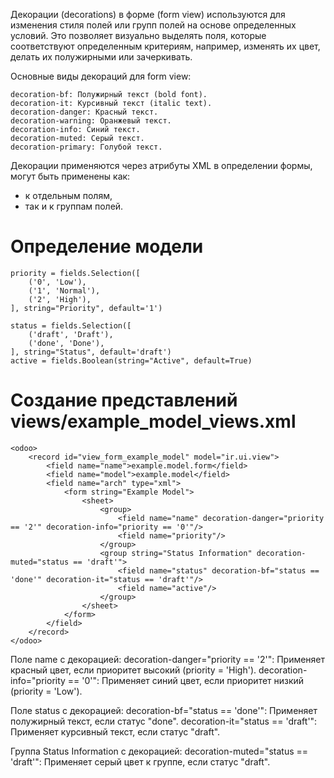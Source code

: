 Декорации (decorations) в форме (form view) используются для изменения стиля полей или групп полей на основе
определенных условий. 
Это позволяет визуально выделять поля, которые соответствуют определенным критериям, например,
изменять их цвет, делать их полужирными или зачеркивать. 

Основные виды декораций для form view:

    decoration-bf: Полужирный текст (bold font).
    decoration-it: Курсивный текст (italic text).
    decoration-danger: Красный текст.
    decoration-warning: Оранжевый текст.
    decoration-info: Синий текст.
    decoration-muted: Серый текст.
    decoration-primary: Голубой текст.

Декорации применяются через атрибуты XML в определении формы, могут быть применены как:
- к отдельным полям, 
- так и к группам полей. 


Определение модели
==============================

    priority = fields.Selection([
        ('0', 'Low'),
        ('1', 'Normal'),
        ('2', 'High'),
    ], string="Priority", default='1')

    status = fields.Selection([
        ('draft', 'Draft'),
        ('done', 'Done'),
    ], string="Status", default='draft')
    active = fields.Boolean(string="Active", default=True)

Создание представлений views/example_model_views.xml
==============================

    <odoo>
        <record id="view_form_example_model" model="ir.ui.view">
            <field name="name">example.model.form</field>
            <field name="model">example.model</field>
            <field name="arch" type="xml">
                <form string="Example Model">
                    <sheet>
                        <group>
                            <field name="name" decoration-danger="priority == '2'" decoration-info="priority == '0'"/>
                            <field name="priority"/>
                        </group>
                        <group string="Status Information" decoration-muted="status == 'draft'">
                            <field name="status" decoration-bf="status == 'done'" decoration-it="status == 'draft'"/>
                            <field name="active"/>
                        </group>
                    </sheet>
                </form>
            </field>
        </record>
    </odoo>

Поле name с декорацией:
decoration-danger="priority == '2'": Применяет красный цвет, если приоритет высокий (priority = 'High').
decoration-info="priority == '0'": Применяет синий цвет, если приоритет низкий (priority = 'Low').

Поле status с декорацией:
decoration-bf="status == 'done'": Применяет полужирный текст, если статус "done".
decoration-it="status == 'draft'": Применяет курсивный текст, если статус "draft".

Группа Status Information с декорацией:
decoration-muted="status == 'draft'": Применяет серый цвет к группе, если статус "draft".
